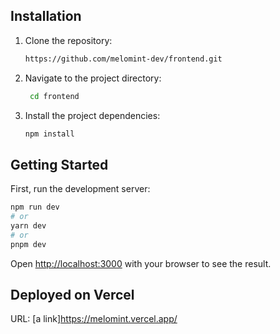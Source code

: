 ## Installation

1. Clone the repository:

   ```bash
   https://github.com/melomint-dev/frontend.git

2. Navigate to the project directory:

   ```bash
    cd frontend

3. Install the project dependencies:

    ```bash
    npm install

## Getting Started
First, run the development server:

```bash
npm run dev
# or
yarn dev
# or
pnpm dev
```

Open [http://localhost:3000](http://localhost:3000) with your browser to see the result.

## Deployed on Vercel
URL: [a link]https://melomint.vercel.app/
